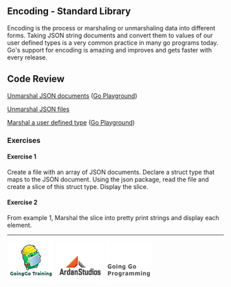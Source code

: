 ## Encoding - Standard Library
Encoding is the process or marshaling or unmarshaling data into different forms. Taking JSON string documents and convert them to values of our user defined types is a very common practice in many go programs today. Go's support for encoding is amazing and improves and gets faster with every release.

## Code Review

[Unmarshal JSON documents](example1/example1.go) ([Go Playground](http://play.golang.org/p/ocxFH62yaw))

[Unmarshal JSON files](example2/example2.go)

[Marshal a user defined type](example3/example3.go) ([Go Playground](http://play.golang.org/p/rLDpqYbnGR))

### Exercises

#### Exercise 1
Create a file with an array of JSON documents. Declare a struct type that maps to the JSON document. Using the json package, read the file and create a slice of this struct type. Display the slice.

#### Exercise 2
From example 1, Marshal the slice into pretty print strings and display each element.
___
[![GoingGo Training](../../00-slides/images/ggt_logo.png)](http://www.goinggotraining.net)
[![Ardan Studios](../../00-slides/images/ardan_logo.png)](http://www.ardanstudios.com)
[![GoingGo Blog](../../00-slides/images/ggb_logo.png)](http://www.goinggo.net)